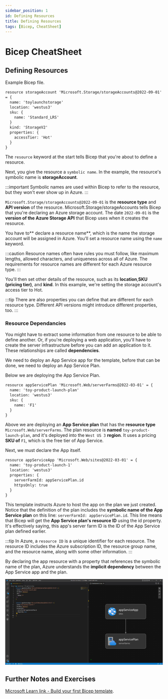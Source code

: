 ```yaml
---
sidebar_position: 1
id: Defining Resources
title: Defining Resources
tags: [Bicep, CheatSheet]
---
```


# Bicep CheatSheet

## Defining Resources

Example Bicep file.

```bicep
resource storageAccount 'Microsoft.Storage/storageAccounts@2022-09-01' = {
  name: 'toylaunchstorage'
  location: 'westus3'
  sku: {
    name: 'Standard_LRS'
  }
  kind: 'StorageV2'
  properties: {
    accessTier: 'Hot'
  }
}
```
The `resource` keyword at the start tells Bicep that you're about to define a resource.

Next, you give the resource a `symbolic name`. In the example, the resource's symbolic name is **storageAccount**. 

:::important
Symbolic names are used within Bicep to refer to the resource, but they won't ever show up in Azure.
:::

`Microsoft.Storage/storageAccounts@2022-09-01` is the **resource type** and **API version** of the resource. Microsoft.Storage/storageAccounts tells Bicep that you're declaring an Azure storage account. The date `2022-09-01` is the **version of the Azure Storage API** that Bicep uses when it creates the resource.

You have to** declare a resource name**, which is the name the storage account will be assigned in Azure. You'll set a resource name using the `name` keyword.

:::caution
Resource names often have rules you must follow, like maximum lengths, allowed characters, and uniqueness across all of Azure. The requirements for resource names are different for each Azure resource type.
:::

You'll then set other details of the resource, such as its **location**,**SKU (pricing tier)**, and **kind**. In this example, we're setting the storage account's access tier to Hot.

:::tip
There are also properties you can define that are different for each resource type. Different API versions might introduce different properties, too. 
:::

### Resource Dependancies

You might have to extract some information from one resource to be able to define another. Or, if you're deploying a web application, you'll have to create the server infrastructure before you can add an application to it. These relationships are called **dependencies**.

We need to deploy an App Service app for the template, before that can be done, we need to deploy an App Service Plan.

Below we are deploying the App Service Plan.

```bicep
resource appServicePlan 'Microsoft.Web/serverFarms@2022-03-01' = {
  name: 'toy-product-launch-plan'
  location: 'westus3'
  sku: {
    name: 'F1'
  }
}
```

Above we are deploying an **App Service plan** that has the **resource type** `Microsoft.Web/serverFarms`. The plan resource is **named** `toy-product-launch-plan`, and it's deployed into the `West US 3` **region**. It uses a pricing **SKU of** `F1`, which is the free tier of App Service.

Next, we must declare the App itself.

```bicep
resource appServiceApp 'Microsoft.Web/sites@2022-03-01' = {
  name: 'toy-product-launch-1'
  location: 'westus3'
  properties: {
    serverFarmId: appServicePlan.id
    httpsOnly: true
  }
}
```

This template instructs Azure to host the app on the plan we just created. 
Notice that the definition of the plan includes the **symbolic name of the App Service plan** on this line: `serverFarmId: appServicePlan.id`. This line means that Bicep will get the **App Service plan's resource ID** using the id property. It's effectively saying, this app's server farm ID is the ID of the App Service plan defined earlier.

:::tip
In Azure, a `resource ID` is a unique identifier for each resource. The resource ID includes the Azure subscription ID, the resource group name, and the resource name, along with some other information.
:::

By declaring the app resource with a property that references the symbolic name of the plan, Azure understands the **implicit dependency** between the App Service app and the plan.

![Visualisation of the above examepl](../../../../static/img/CheatSheets/Bicep/Defining_resources_001.jpg)

## Further Notes and Exercises

[Microsoft Learn link - Build your first Bicep template](https://learn.microsoft.com/en-us/training/modules/build-first-bicep-template/4-exercise-define-resources-bicep-template?pivots=powershell).